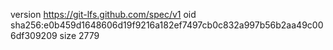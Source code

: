 version https://git-lfs.github.com/spec/v1
oid sha256:e0b459d1648606d19f9216a182ef7497cb0c832a997b56b2aa49c006df309209
size 2779
